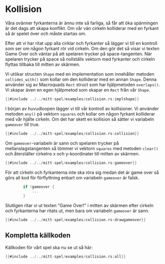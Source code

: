 # Kollision

Våra ovänner fyrkanterna är ännu inte så farliga, så får att öka spänningen är
det dags att skapa konflikt. Om vår vän cirkeln kolliderar med en fyrkant så
är spelet över och måste startas om.

Efter att vi har ritat upp alla cirklar och fyrkanter så lägger vi till en
kontroll som ser om någon fyrkant rör vid cirkeln. Om den gör det så visar vi
texten Game Over och väntar på att spelaren trycker på space-tangenten. När
spelaren trycker på space så nollställs vektorn med fyrkanter och cirkeln
flyttas tillbaka till mitten av skärmen.

Vi utökar structen `Shape` med en implementation som innehåller metoden
`collides_with()` som kollar om den kolliderar med en annan `Shape`. Denna
använder sig av Macroquads `Rect` struct som har hjälpmetoden `overlaps()`. Vi
skapar även en egen hjälpmetod som skapar en `Rect` från vår `Shape`.

```rust
{{#include ../../mitt-spel/examples/collision.rs:implshape}}
```

I början av huvudloopen lägger vi till vår kontroll av kollisioner. Vi
använder metoden `any()` på vektorn `squares` och kollar om någon fyrkant
kolliderar med vår hjälte cirkeln. Om det har skett en kollision så sätter
vi variabeln `gameover` till true.

```rust
{{#include ../../mitt-spel/examples/collision.rs:collision}}
```

Om `gameover`-variabeln är sann och spelaren trycker på mellanslagstangenten
så tömmer vi vektorn `squares` med metoden `clear()` och återställer cirkelns
x och y-koordinater till mitten av skärmen.

```rust
{{#include ../../mitt-spel/examples/collision.rs:gameover}}
```

För att cirkeln och fyrkanterna inte ska röra sig medan det är game over så
görs all kod för förflyttning enbart om variabeln `gameover` är falsk.

```rust
        if !gameover {
            ...
        }
```

Slutligen ritar vi ut texten "Game Over!" i mitten av skärmen efter cirkeln
och fyrkanterna har ritats ut, men bara om variabeln `gameover` är sann.

```rust
{{#include ../../mitt-spel/examples/collision.rs:drawgameover}}
```

## Kompletta källkoden

Källkoden för vårt spel ska nu se ut så här:

```rust
{{#include ../../mitt-spel/examples/collision.rs:all}}
```


